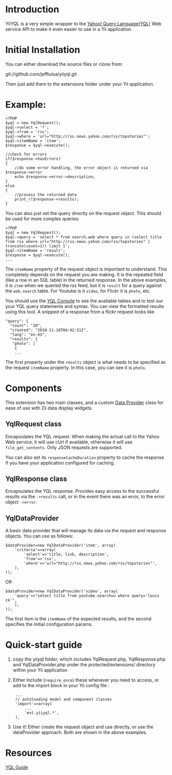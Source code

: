 Introduction
============

YiiYQL is a very simple wrapper to the [Yahoo! Query Language(YQL)](http://developer.yahoo.com/yql/) Web service API to make it even easier to
use in a Yii application. 


Initial Installation
====================
You can either download the source files or clone from:

git://github.com/jefftulsa/yiiyql.git

Then just add them to the extensions folder under your Yii application.

Example:
========

	<?PHP
	$yql = new YqlRequest();
	$yql->select = '*';
	$yql->from = 'rss';
	$yql->where = 'url="http://rss.news.yahoo.com/rss/topstories"';
	$yql->itemName = 'item';
	$response = $yql->execute();

	//check for errors
	if($response->hasErrors)
	{
		//do some error handling, the error object is returned via $response->error
		echo $response->error->description;
	}
	else
	{
		//process the returned data
		print_r($response->results);
	}

You can also just set the query directly on the request object. This should be used for more complex queries:

	<?PHP
	$yql = new YqlRequest();
	$yql->query = 'select * from search.web where query in (select title from rss where url="http://rss.news.yahoo.com/rss/topstories" | truncate(count=1)) limit 1';
	$yql->itemName = 'result';
	$response = $yql->execute();
	...
	
The `itemName` property of the request object is important to understand. This completely depends on the request you are making. It is the repeated field (like a row in an SQL table) in the returned response. In the above examples, it is `item` when we queried the rss feed, but it is `result` for a query against the `web.search` table. For Youtube is it `video`, for Flickr it is `photo`, etc. 

You should use the [YQL Console](http://developer.yahoo.com/yql/console/) to see the available tables and to test our your YQL query statements and syntax. You can view the formatted results using this tool. A snipped of a response from a flickr request looks like
 	
	"query": {
	  "count": "20",
	  "created": "2010-11-16T04:42:51Z",
	  "lang": "en-US",
	  "results": {
	   "photo": [
	    {
		...

The first property under the `results` object is what needs to be specified as the request `itemName` property. In this case, you can see it is `photo`.


Components
==========

This extension has two main classes, and a custom [Data Provider](http://www.yiiframework.com/doc/api/1.1/CDataProvider/) class for ease of
use with Zii data display widgets.

YqlRequest class
----------------

Encapsulates the YQL request. When making the actual call to the Yahoo Web service, it will use cUrl if available, otherwise it will use `file_get_contents`. Only JSON requests are supported.

You can also set its `responseCacheDuration` property to cache the response if you have your application configured for caching.

YqlResponse class
------------------

Encapsulates the YQL response. Provides easy access to the successful results via the `->results` call, or in the event there was an error, to the error object `->error`.

YqlDataProvider
---------------

A basic data provider that will manage its data via the request and response objects. You can use as follows:

	$dataProvider=new YqlDataProvider('item', array(
		'criteria'=>array(
			'select'=>'title, link, description',
			'from'=>'rss',
			'where'=>'url="http://rss.news.yahoo.com/rss/topstories"',
		),
	));
	
OR

	$dataProvider=new YqlDataProvider('video', array(
		'query'=>"select title from youtube.searchuu where query='louis ck'",
		),
	));
	
The first item is the `itemName` of the expected results, and the second specifies the initial configuration params. 


Quick-start guide
=================

1. copy the yiiyql folder, which includes YqlRequest.php, YqlResponse.php and YqlDataProvider.php under the protected/extensions/ directory within your Yii application
   
2. Either Include (`require_once`) these whenever you need to access, or add to the import block in your Yii config file :
        
        ...
        // autoloading model and component classes
		'import'=>array(
			...
			'ext.yiiyql.*',
		),


3. Use it! Either create the request object and use directly, or use the dataProvider approach. Both are shown in the above examples.

        
Resources
=========

[YQL Guide](http://developer.yahoo.com/yql/guide/)

